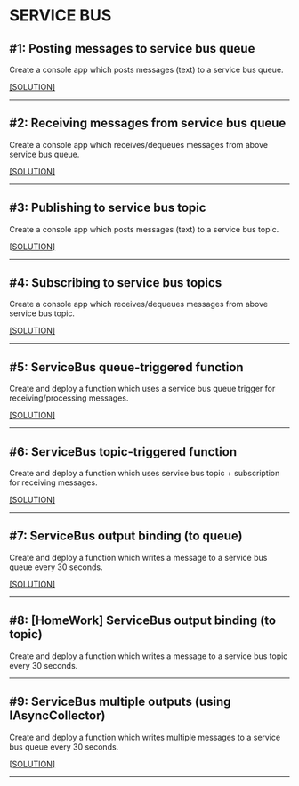 # SERVICE BUS

## #1: Posting messages to service bus queue

Create a console app which posts messages (text) to a service bus queue.

[[SOLUTION]](../code-samples/servicebus-queue-send/program.cs)

-----

## #2: Receiving messages from service bus queue

Create a console app which receives/dequeues messages from above service bus queue.

[[SOLUTION]](../code-samples/servicebus-queue-receive/program.cs)

-----

## #3: Publishing to service bus topic

Create a console app which posts messages (text) to a service bus topic.

[[SOLUTION]](../code-samples/servicebus-topic-send/program.cs)

-----

## #4: Subscribing to service bus topics

Create a console app which receives/dequeues messages from above service bus topic.

[[SOLUTION]](../code-samples/servicebus-topic-receive/program.cs)

-----

## #5: ServiceBus queue-triggered function

Create and deploy a function which uses a service bus queue trigger for receiving/processing messages.

[[SOLUTION]](../code-samples/function-app-servicebus-trigger/ServiceBusQueueTriggerFunction.cs)

-----

## #6: ServiceBus topic-triggered function

Create and deploy a function which uses service bus topic + subscription for receiving messages.

[[SOLUTION]](../code-samples/function-app-servicebus-trigger/ServiceBusSubscriptionTriggerFunction.cs)

-----

## #7: ServiceBus output binding (to queue)

Create and deploy a function which writes a message to a service bus queue every 30 seconds.

[[SOLUTION]](../code-samples/function-app-servicebus-output/ServiceBusQueueOutputFunction.cs)

-----

## #8: [HomeWork] ServiceBus output binding (to topic)

Create and deploy a function which writes a message to a service bus topic every 30 seconds.

-----

## #9: ServiceBus multiple outputs (using IAsyncCollector)

Create and deploy a function which writes multiple messages to a service bus queue every 30 seconds.

[[SOLUTION]](../code-samples/function-app-servicebus-output/ServiceBusQueueMultipleOutputFunction.cs)

-----
